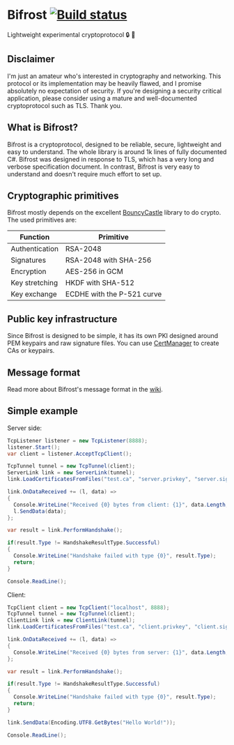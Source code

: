 # Bifrost [![Build status](https://ci.appveyor.com/api/projects/status/7fr863kn1dbihtmg/branch/master?svg=true)](https://ci.appveyor.com/project/hexafluoride/bifrost/branch/master)
Lightweight experimental cryptoprotocol :lock: :key:

## Disclaimer
I'm just an amateur who's interested in cryptography and networking. This protocol or its implementation may be heavily flawed, and I promise absolutely no expectation of security. If you're designing a security critical application, please consider using a mature and well-documented cryptoprotocol such as TLS. Thank you.

## What is Bifrost?
Bifrost is a cryptoprotocol, designed to be reliable, secure, lightweight and easy to understand. The whole library is around 1k lines of fully documented C#. Bifrost was designed in response to TLS, which has a very long and verbose specification document. In contrast, Bifrost is very easy to understand and doesn't require much effort to set up.

## Cryptographic primitives
Bifrost mostly depends on the excellent [BouncyCastle](http://bouncycastle.org/) library to do crypto. The used primitives are:

|Function|Primitive|
|---|---|
|Authentication|RSA-2048|
|Signatures|RSA-2048 with SHA-256|
|Encryption|AES-256 in GCM|
|Key stretching|HKDF with SHA-512|
|Key exchange|ECDHE with the P-521 curve|

## Public key infrastructure
Since Bifrost is designed to be simple, it has its own PKI designed around PEM keypairs and raw signature files. You can use [CertManager](https://github.com/hexafluoride/Bifrost/tree/master/CertManager) to create CAs or keypairs.

## Message format
Read more about Bifrost's message format in the [wiki](https://github.com/hexafluoride/Bifrost/wiki/Message-format).

## Simple example
Server side:

``` csharp
TcpListener listener = new TcpListener(8888);
listener.Start();
var client = listener.AcceptTcpClient();

TcpTunnel tunnel = new TcpTunnel(client);
ServerLink link = new ServerLink(tunnel);
link.LoadCertificatesFromFiles("test.ca", "server.privkey", "server.sign");

link.OnDataReceived += (l, data) =>
{
  Console.WriteLine("Received {0} bytes from client: {1}", data.Length, Encoding.UTF8.GetString(data));
  l.SendData(data);
};

var result = link.PerformHandshake();

if(result.Type != HandshakeResultType.Successful)
{
  Console.WriteLine("Handshake failed with type {0}", result.Type);
  return;
}

Console.ReadLine();
```

Client:
``` csharp
TcpClient client = new TcpClient("localhost", 8888);
TcpTunnel tunnel = new TcpTunnel(client);
ClientLink link = new ClientLink(tunnel);
link.LoadCertificatesFromFiles("test.ca", "client.privkey", "client.sign");

link.OnDataReceived += (l, data) =>
{
  Console.WriteLine("Received {0} bytes from server: {1}", data.Length, Encoding.UTF8.GetString(data));
};

var result = link.PerformHandshake();

if(result.Type != HandshakeResultType.Successful)
{
  Console.WriteLine("Handshake failed with type {0}", result.Type);
  return;
}

link.SendData(Encoding.UTF8.GetBytes("Hello World!"));

Console.ReadLine();
```
